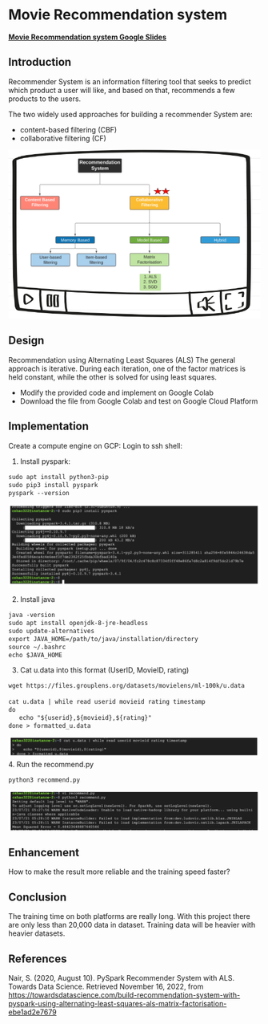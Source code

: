 # Movie Recommendation system


**[Movie Recommendation system Google Slides](https://docs.google.com/presentation/d/1Bm1x5WRxM4nd2nwazsE5S-8ZJUpw5Di39ZobLhlzMB0/edit?usp=sharing)**


## Introduction

Recommender System is an information filtering tool that seeks to predict which product a user will like, and based on that, recommends a few products to the users. 

The two widely used approaches for building a recommender System are:

* content-based filtering (CBF)
* collaborative filtering (CF)

![My Image](./image/Recommendation_System.png)


## Design

Recommendation using Alternating Least Squares (ALS)
The general approach is iterative. During each iteration, one of the factor matrices is held constant, while the other is solved for using least squares. 

* Modify the provided code and implement on Google Colab 
* Download the file from Google Colab and test on Google Cloud Platform

## Implementation

Create a compute engine on GCP:
Login to ssh shell:

1. Install pyspark:
```
sudo apt install python3-pip
sudo pip3 install pyspark
pyspark --version
```
![My Image](./image/2.png)

2. Install java
```
java -version
sudo apt install openjdk-8-jre-headless  
sudo update-alternatives 
export JAVA_HOME=/path/to/java/installation/directory
source ~/.bashrc 
echo $JAVA_HOME
```
3. Cat u.data into this format (UserID, MovieID, rating)
```
wget https://files.grouplens.org/datasets/movielens/ml-100k/u.data

cat u.data | while read userid movieid rating timestamp
do
   echo "${userid},${movieid},${rating}"
done > formatted_u.data
```
![My Image](./image/3.png)
4. Run the recommend.py
```
python3 recommend.py
```
![My Image](./image/4.png)

## Enhancement

How to make the result more reliable and the training speed faster?

## Conclusion

The training time on both platforms are really long. With this project there are only less than 20,000 data in dataset. Training data will be heavier with heavier datasets. 


## References

Nair, S. (2020, August 10). PySpark Recommender System with ALS. Towards Data Science. Retrieved November 16, 2022, from https://towardsdatascience.com/build-recommendation-system-with-pyspark-using-alternating-least-squares-als-matrix-factorisation-ebe1ad2e7679 
